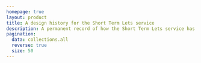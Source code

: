 ```yaml
---
homepage: true
layout: product
title: A design history for the Short Term Lets service
description: A permanent record of how the Short Term Lets service has developed over time.
pagination:
  data: collections.all
  reverse: true
  size: 50
---
```

